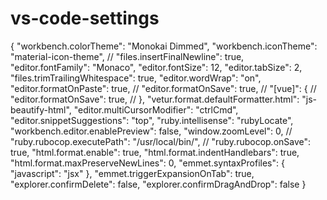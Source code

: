 # vs-code-settings


{
	"workbench.colorTheme": "Monokai Dimmed",
	"workbench.iconTheme": "material-icon-theme",
	// "files.insertFinalNewline": true,
	"editor.fontFamily": "Monaco",
	"editor.fontSize": 12,
	"editor.tabSize": 2,
	"files.trimTrailingWhitespace": true,
	"editor.wordWrap": "on",
	"editor.formatOnPaste": true,
	// "editor.formatOnSave": true,
	// "[vue]": {
	// 	"editor.formatOnSave": true,
	// },
	"vetur.format.defaultFormatter.html": "js-beautify-html",
	"editor.multiCursorModifier": "ctrlCmd",
	"editor.snippetSuggestions": "top",
	"ruby.intellisense": "rubyLocate",
	"workbench.editor.enablePreview": false,
	"window.zoomLevel": 0,
	// "ruby.rubocop.executePath": "/usr/local/bin/",
	// "ruby.rubocop.onSave": true,
	"html.format.enable": true,
	"html.format.indentHandlebars": true,
	"html.format.maxPreserveNewLines": 0,
	"emmet.syntaxProfiles": {
			"javascript": "jsx"
	},
	"emmet.triggerExpansionOnTab": true,
	"explorer.confirmDelete": false,
	"explorer.confirmDragAndDrop": false
}
